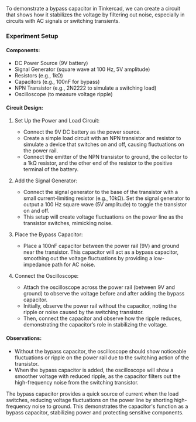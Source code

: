 To demonstrate a bypass capacitor in Tinkercad, we can create a circuit that shows how it stabilizes the voltage by filtering out noise, especially in circuits with AC signals or switching transients.

### Experiment Setup

#### Components:

- DC Power Source (9V battery)
- Signal Generator (square wave at 100 Hz, 5V amplitude)
- Resistors (e.g., 1kΩ)
- Capacitors (e.g., 100nF for bypass)
- NPN Transistor (e.g., 2N2222 to simulate a switching load)
- Oscilloscope (to measure voltage ripple)

#### Circuit Design:

1. Set Up the Power and Load Circuit:
   - Connect the 9V DC battery as the power source.
   - Create a simple load circuit with an NPN transistor and resistor to simulate a device that switches on and off, causing fluctuations on the power rail.
   - Connect the emitter of the NPN transistor to ground, the collector to a 1kΩ resistor, and the other end of the resistor to the positive terminal of the battery.

2. Add the Signal Generator:
   - Connect the signal generator to the base of the transistor with a small current-limiting resistor (e.g., 10kΩ). Set the signal generator to output a 100 Hz square wave (5V amplitude) to toggle the transistor on and off.
   - This setup will create voltage fluctuations on the power line as the transistor switches, mimicking noise.

3. Place the Bypass Capacitor:
   - Place a 100nF capacitor between the power rail (9V) and ground near the transistor. This capacitor will act as a bypass capacitor, smoothing out the voltage fluctuations by providing a low-impedance path for AC noise.

4. Connect the Oscilloscope:
   - Attach the oscilloscope across the power rail (between 9V and ground) to observe the voltage before and after adding the bypass capacitor.
   - Initially, observe the power rail without the capacitor, noting the ripple or noise caused by the switching transistor.
   - Then, connect the capacitor and observe how the ripple reduces, demonstrating the capacitor’s role in stabilizing the voltage.

#### Observations:

- Without the bypass capacitor, the oscilloscope should show noticeable fluctuations or ripple on the power rail due to the switching action of the transistor.
- When the bypass capacitor is added, the oscilloscope will show a smoother voltage with reduced ripple, as the capacitor filters out the high-frequency noise from the switching transistor.

The bypass capacitor provides a quick source of current when the load switches, reducing voltage fluctuations on the power line by shorting high-frequency noise to ground. This demonstrates the capacitor's function as a bypass capacitor, stabilizing power and protecting sensitive components.
